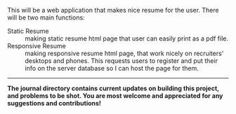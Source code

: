 This will be a web application that makes nice resume for the user.
There will be two main functions:
<dl>
<dt>Static Resume</dt>
<dd>making static resume html page that user can easily print as a pdf file.</dd>
<dt>Responsive Resume</dt>
<dd>making responsive resume html page, that work nicely on recruiters' desktops and phones. This requests users to register and 
put their info on the server database so I can host the page for them.</dd>
</dl>
<hr>
<strong>The journal directory contains current updates on building this project, and problems to be shot. 
You are most welcome and appreciated for any suggestions and contributions!</strong>
